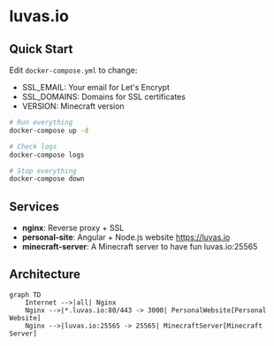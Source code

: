 # luvas.io

## Quick Start

Edit `docker-compose.yml` to change:
- SSL_EMAIL: Your email for Let's Encrypt
- SSL_DOMAINS: Domains for SSL certificates
- VERSION: Minecraft version

```bash
# Run everything
docker-compose up -d

# Check logs
docker-compose logs

# Stop everything
docker-compose down
```

## Services

- **nginx**: Reverse proxy + SSL
- **personal-site**: Angular + Node.js website
https://luvas.io
- **minecraft-server**: A Minecraft server to have fun
luvas.io:25565

## Architecture

```mermaid
graph TD
    Internet -->|all| Nginx
    Nginx -->|*.luvas.io:80/443 -> 3000| PersonalWebsite[Personal Website]
    Nginx -->|luvas.io:25565 -> 25565| MinecraftServer[Minecraft Server]
```
